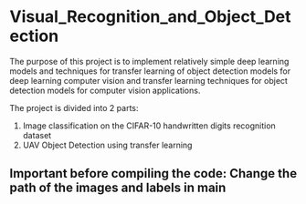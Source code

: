 # Visual_Recognition_and_Object_Detection

The purpose of this project is to implement relatively simple deep learning models and techniques for transfer learning of object detection models for deep learning computer vision and transfer learning techniques for object detection models for computer vision applications. 

The project is divided into 2 parts: 

1. Image classification on the CIFAR-10 handwritten digits recognition dataset 
2. UAV Object Detection using transfer learning


## Important before compiling the code: Change the path of the images and labels in main
